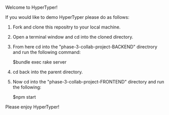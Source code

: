 Welcome to HyperTyper!

If you would like to demo HyperTyper please do as follows:

1. Fork and clone this repositry to your local machine.

2. Open a terminal window and cd into the cloned directory.

3. From here cd into the "phase-3-collab-project-BACKEND" directrory and run the following command:

    $bundle exec rake server

4. cd back into the parent directory.

5. Now cd into the "phase-3-collab-project-FRONTEND" directory and run the following:

    $npm start

Please enjoy HyperTyper!